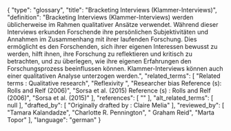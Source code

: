 {
    "type": "glossary",
    "title": "Bracketing Interviews (Klammer-Interviews)",
    "definition": "Bracketing Interviews (Klammer-Interviews) werden üblicherweise im Rahmen qualitativer Ansätze verwendet. Während dieser Interviews erkunden Forschende ihre persönlichen Subjektivitäten und Annahmen im Zusammenhang mit ihrer laufenden Forschung. Dies ermöglicht es den Forschenden, sich ihrer eigenen Interessen bewusst zu werden, hilft ihnen, ihre Forschung zu reflektieren und kritisch zu betrachten, und zu überlegen, wie ihre eigenen Erfahrungen den Forschungsprozess beeinflussen können. Klammer-Interviews können auch einer qualitativen Analyse unterzogen werden.",
    "related_terms": [
        "Related terms : Qualitative research",
        "Reflexivity ",
        "Researcher bias Reference (s): Rolls and Relf (2006)",
        "Sorsa et al. (2015) Reference (s) : Rolls and Relf (2006)",
        "Sorsa et al. (2015)"
    ],
    "references": [
        ""
    ],
    "alt_related_terms": [
        null
    ],
    "drafted_by": [
        "Originally drafted by : Claire Melia"
    ],
    "reviewed_by": [
        "Tamara Kalandadze",
        "Charlotte R. Pennington",
        " Graham Reid",
        "Marta Topor"
    ],
    "language": "german"
}
